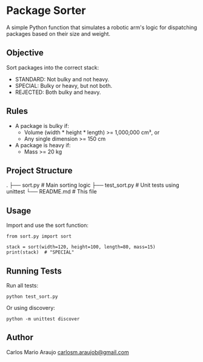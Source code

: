 # Package Sorter

A simple Python function that simulates a robotic arm's logic for dispatching packages based on their size and weight.

## Objective

Sort packages into the correct stack:

- STANDARD: Not bulky and not heavy.
- SPECIAL: Bulky or heavy, but not both.
- REJECTED: Both bulky and heavy.

## Rules

- A package is bulky if:
  - Volume (width * height * length) >= 1,000,000 cm³, or
  - Any single dimension >= 150 cm
- A package is heavy if:
  - Mass >= 20 kg

## Project Structure

.
├── sort.py         # Main sorting logic
├── test_sort.py    # Unit tests using unittest
└── README.md       # This file

## Usage

Import and use the sort function:

    from sort.py import sort

    stack = sort(width=120, height=100, length=80, mass=15)
    print(stack)  # "SPECIAL"

## Running Tests

Run all tests:

    python test_sort.py

Or using discovery:

    python -m unittest discover


## Author

Carlos Mario Araujo
carlosm.araujob@gmail.com